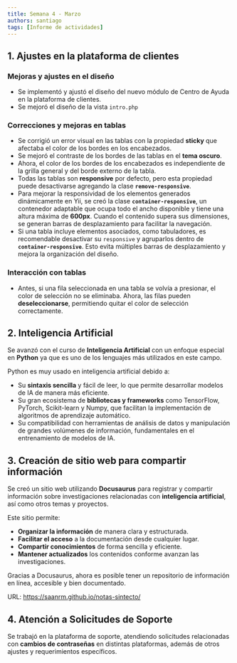 ```yaml
---
title: Semana 4 - Marzo
authors: santiago
tags: [Informe de actividades]
---
```


## 1. Ajustes en la plataforma de clientes

### Mejoras y ajustes en el diseño  

- Se implementó y ajustó el diseño del nuevo módulo de Centro de Ayuda en la plataforma de clientes.  
- Se mejoró el diseño de la vista `intro.php`

### Correcciones y mejoras en tablas  

- Se corrigió un error visual en las tablas con la propiedad **sticky** que afectaba el color de los bordes en los encabezados.  
- Se mejoró el contraste de los bordes de las tablas en el **tema oscuro**.  
- Ahora, el color de los bordes de los encabezados es independiente de la grilla general y del borde externo de la tabla.  
- Todas las tablas son **responsive** por defecto, pero esta propiedad puede desactivarse agregando la clase **`remove-responsive`**.  
- Para mejorar la responsividad de los elementos generados dinámicamente en Yii, se creó la clase **`container-responsive`**, un contenedor adaptable que ocupa todo el ancho disponible y tiene una altura máxima de **600px**. Cuando el contenido supera sus dimensiones, se generan barras de desplazamiento para facilitar la navegación.  
- Si una tabla incluye elementos asociados, como tabuladores, es recomendable desactivar su `responsive` y agruparlos dentro de **`container-responsive`**. Esto evita múltiples barras de desplazamiento y mejora la organización del diseño.

### Interacción con tablas  

- Antes, si una fila seleccionada en una tabla se volvía a presionar, el color de selección no se eliminaba. Ahora, las filas pueden **deseleccionarse**, permitiendo quitar el color de selección correctamente.  

## 2. Inteligencia Artificial  

Se avanzó con el curso de **Inteligencia Artificial** con un enfoque especial en **Python** ya que es uno de los lenguajes más utilizados en este campo.  

Python es muy usado en inteligencia artificial debido a:  

- Su **sintaxis sencilla** y fácil de leer, lo que permite desarrollar modelos de IA de manera más eficiente.  
- Su gran ecosistema de **bibliotecas y frameworks** como TensorFlow, PyTorch, Scikit-learn y Numpy, que facilitan la implementación de algoritmos de aprendizaje automático.  
- Su compatibilidad con herramientas de análisis de datos y manipulación de grandes volúmenes de información, fundamentales en el entrenamiento de modelos de IA.  

## 3. Creación de sitio web para compartir información

Se creó un sitio web utilizando **Docusaurus** para registrar y compartir información sobre investigaciones relacionadas con **inteligencia artificial**, así como otros temas y proyectos.  

Este sitio permite:  

- **Organizar la información** de manera clara y estructurada.  
- **Facilitar el acceso** a la documentación desde cualquier lugar.  
- **Compartir conocimientos** de forma sencilla y eficiente.  
- **Mantener actualizados** los contenidos conforme avanzan las investigaciones.  

Gracias a Docusaurus, ahora es posible tener un repositorio de información en línea, accesible y bien documentado.  

URL: https://saanrm.github.io/notas-sintecto/

## 4. Atención a Solicitudes de Soporte  

Se trabajó en la plataforma de soporte, atendiendo solicitudes relacionadas con **cambios de contraseñas** en distintas plataformas, además de otros ajustes y requerimientos específicos.  


